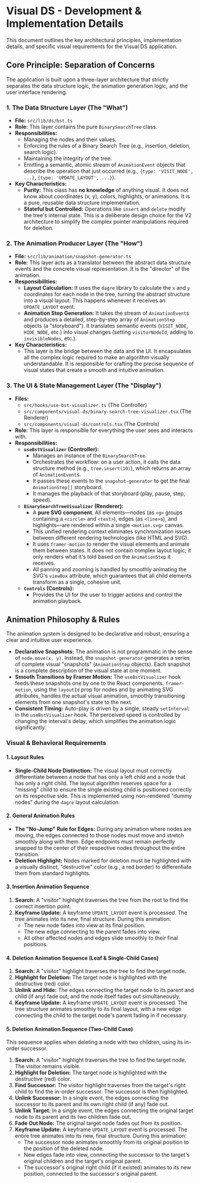 
# Visual DS - Development & Implementation Details

This document outlines the key architectural principles, implementation details, and specific visual requirements for the Visual DS application.

## Core Principle: Separation of Concerns

The application is built upon a three-layer architecture that strictly separates the data structure logic, the animation generation logic, and the user interface rendering.

### 1. The Data Structure Layer (The "What")

-   **File:** `src/lib/ds/bst.ts`
-   **Role:** This layer contains the pure `BinarySearchTree` class.
-   **Responsibilities:**
    -   Managing the nodes and their values.
    -   Enforcing the rules of a Binary Search Tree (e.g., insertion, deletion, search logic).
    -   Maintaining the integrity of the tree.
    -   Emitting a semantic, atomic stream of `AnimationEvent` objects that describe the operation that just occurred (e.g., `{type: 'VISIT_NODE', ...}`, `{type: 'UPDATE_LAYOUT', ...}`).
-   **Key Characteristics:**
    -   **Purity:** This class has **no knowledge** of anything visual. It does not know about coordinates (x, y), colors, highlights, or animations. It is a pure, reusable data structure implementation.
    -   **Stateful but Controlled:** Operations like `insert` and `delete` modify the tree's internal state. This is a deliberate design choice for the V2 architecture to simplify the complex pointer manipulations required for deletion.

### 2. The Animation Producer Layer (The "How")

-   **File:** `src/lib/animation/snapshot-generator.ts`
-   **Role:** This layer acts as a translator between the abstract data structure events and the concrete visual representation. It is the "director" of the animation.
-   **Responsibilities:**
    -   **Layout Calculation:** It uses the `dagre` library to calculate the `x` and `y` coordinates for each node in the tree, turning the abstract structure into a visual layout. This happens whenever it receives an `UPDATE_LAYOUT` event.
    -   **Animation Step Generation:** It takes the stream of `AnimationEvent`s and produces a detailed, step-by-step array of `AnimationStep` objects (a "storyboard"). It translates semantic events (`VISIT_NODE`, `HIDE_NODE`, etc.) into visual changes (setting `visitorNodeId`, adding to `invisibleNodes`, etc.).
-   **Key Characteristics:**
    -   This layer is the bridge between the data and the UI. It encapsulates all the complex logic required to make an algorithm visually understandable. It is responsible for crafting the precise sequence of visual states that create a smooth and intuitive animation.

### 3. The UI & State Management Layer (The "Display")

-   **Files:**
    -   `src/hooks/use-bst-visualizer.ts` (The Controller)
    -   `src/components/visual-ds/binary-search-tree-visualizer.tsx` (The Renderer)
    -   `src/components/visual-ds/controls.tsx` (The Controls)
-   **Role:** This layer is responsible for everything the user sees and interacts with.
-   **Responsibilities:**
    -   **`useBstVisualizer` (Controller):**
        -   Manages an instance of the `BinarySearchTree`.
        -   Orchestrates the workflow: on a user action, it calls the data structure method (e.g., `tree.insert(10)`), which returns an array of `AnimationEvent`s.
        -   It passes these events to the `snapshot-generator` to get the final `AnimationStep[]` storyboard.
        -   It manages the playback of that storyboard (play, pause, step, speed).
    -   **`BinarySearchTreeVisualizer` (Renderer):**
        -   A **pure SVG component**. All elements—nodes (as `<g>` groups containing a `<circle>` and `<text>`), edges (as `<line>`s), and highlights—are rendered within a single `<motion.svg>` canvas.
        -   This unified rendering context eliminates synchronization issues between different rendering technologies (like HTML and SVG).
        -   It uses `framer-motion` to render the visual elements and animate them between states. It does not contain complex layout logic; it only renders what it's told based on the `AnimationStep` it receives.
        -   All panning and zooming is handled by smoothly animating the SVG's `viewBox` attribute, which guarantees that all child elements transform as a single, cohesive unit.
    -   **`Controls` (Controls):**
        -   Provides the UI for the user to trigger actions and control the animation playback.

## Animation Philosophy & Rules

The animation system is designed to be declarative and robust, ensuring a clear and intuitive user experience.

-   **Declarative Snapshots:** The animation is not programmatic in the sense of `node.move(x, y)`. Instead, the `snapshot-generator` generates a series of complete visual "snapshots" (`AnimationStep` objects). Each snapshot is a complete description of the visual state at one moment.
-   **Smooth Transitions by Framer Motion:** The `useBstVisualizer` hook feeds these snapshots one by one to the React components. `framer-motion`, using the `layoutId` prop for nodes and by animating SVG attributes, handles the actual visual animation, smoothly transitioning elements from one snapshot's state to the next.
-   **Consistent Timing:** Auto-play is driven by a single, steady `setInterval` in the `useBstVisualizer` hook. The perceived speed is controlled by changing the interval's delay, which simplifies the animation logic significantly.

### Visual & Behavioral Requirements

#### 1. Layout Rules

-   **Single-Child Node Distinction:** The visual layout must correctly differentiate between a node that has only a left child and a node that has only a right child. The layout algorithm reserves space for a "missing" child to ensure the single existing child is positioned correctly on its respective side. This is implemented using non-rendered "dummy nodes" during the `dagre` layout calculation.

#### 2. General Animation Rules

-   **The "No-Jump" Rule for Edges:** During any animation where nodes are moving, the edges connected to those nodes must move and stretch smoothly along with them. Edge endpoints must remain perfectly snapped to the center of their respective nodes throughout the entire transition.
-   **Deletion Highlight:** Nodes marked for deletion must be highlighted with a visually distinct, "destructive" color (e.g., a red border) to differentiate them from standard highlights.

#### 3. Insertion Animation Sequence
1.  **Search:** A "visitor" highlight traverses the tree from the root to find the correct insertion point.
2.  **Keyframe Update:** A keyframe `UPDATE_LAYOUT` event is processed. The tree animates into its new, final structure. During this animation:
    *   The new node fades into view at its final position.
    *   The new edge connecting to the parent fades into view.
    *   All other affected nodes and edges slide smoothly to their final positions.

#### 4. Deletion Animation Sequence (Leaf & Single-Child Cases)
1.  **Search:** A "visitor" highlight traverses the tree to find the target node.
2.  **Highlight for Deletion:** The target node is highlighted with the destructive (red) color.
3.  **Unlink and Hide:** The edges connecting the target node to its parent and child (if any) fade out, and the node itself fades out simultaneously.
4.  **Keyframe Update:** A keyframe `UPDATE_LAYOUT` event is processed. The tree structure animates smoothly to its final layout, with a new edge connecting the child to the target node's parent fading in if necessary.

#### 5. Deletion Animation Sequence (Two-Child Case)
This sequence applies when deleting a node with two children, using its in-order successor.

1.  **Search:** A "visitor" highlight traverses the tree to find the target node. The visitor remains visible.
2.  **Highlight for Deletion:** The target node is highlighted with the destructive (red) color.
3.  **Find Successor:** The visitor highlight traverses from the target's right child to find the in-order successor. The successor is then highlighted.
4.  **Unlink Successor:** In a single event, the edges connecting the successor to its parent and its own right child (if any) fade out.
5.  **Unlink Target:** In a single event, the edges connecting the original target node to its parent and its two children fade out.
6.  **Fade Out Node:** The original target node fades out from its position.
7.  **Keyframe Update:** A keyframe `UPDATE_LAYOUT` event is processed. The entire tree animates into its new, final structure. During this animation:
    * The successor node animates smoothly from its original position to the position of the deleted node.
    * New edges fade into view, connecting the successor to the target's original children and the target's original parent.
    * The successor's original right child (if it existed) animates to its new position, connected to the successor's original parent.
